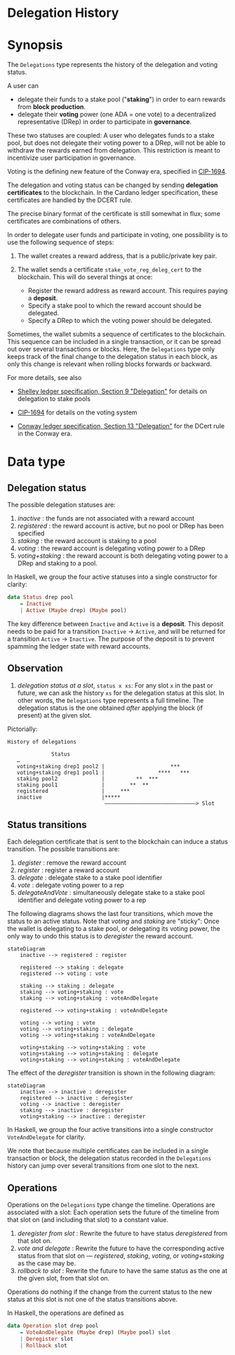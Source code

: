 # Delegation History

# Synopsis

The `Delegations` type represents the history of the delegation and voting status.

A user can

* delegate their funds to a stake pool ("**staking**") in order to earn rewards from **block production**.
* delegate their **voting** power (one ADA = one vote) to a decentralized representative (DRep) in order to participate in **governance**.

These two statuses are coupled: A user who delegates funds to a stake pool, but does not delegate their voting power to a DRep, will not be able to withdraw the rewards earned from delegation. This restriction is meant to incentivize user participation in governance.

Voting is the defining new feature of the Conway era, specified in [CIP-1694][cip-1694].


The delegation and voting status can be changed by sending **delegation certificates** to the blockchain. In the Cardano ledger specification, these certificates are handled by the DCERT rule.

The precise binary format of the certificate is still somewhat in flux; some certificates are combinations of others.

In order to delegate user funds and participate in voting, one possibility is to use the following sequence of steps:

1. The wallet creates a reward address, that is a public/private key pair.
2. The wallet sends a certificate `stake_vote_reg_deleg_cert` to the blockchain. This will do several things at once:

    * Register the reward address as reward account. This requires paying a **deposit**.
    * Specify a stake pool to which the reward account should be delegated.
    * Specify a DRep to which the voting power should be delegated.

Sometimes, the wallet submits a sequence of certificates to the blockchain. This sequence can be included in a single transaction, or it can be spread out over several transactions or blocks.
Here, the `Delegations` type only keeps track of the final change to the delegation status in each block, as only this change is relevant when rolling blocks forwards or backward.

For more details, see also
* [Shelley ledger specification, Section 9 "Delegation"][shelley-spec] for details on delegation to stake pools
* [CIP-1694][] for details on the voting system
* [Conway ledger specification, Section 13 "Delegation"][conway-spec] for the DCert rule in the Conway era.

  [shelley-spec]: https://github.com/IntersectMBO/cardano-ledger/releases/latest/download/shelley-ledger.pdf
  [conway-spec]: https://intersectmbo.github.io/formal-ledger-specifications/pdfs/cardano-ledger.pdf
  [CIP-1694]: https://github.com/cardano-foundation/CIPs/tree/master/CIP-1694

# Data type

## Delegation status

The possible delegation statuses are:

1. _inactive_ : the funds are not associated with a reward account
2. _registered_ : the reward account is active, but no pool or DRep has been specified
3. _staking_ : the reward account is staking to a pool
4. _voting_ : the reward account is delegating voting power to a DRep
5. _voting+staking_ : the reward account is both delegating voting power to a DRep and staking to a pool.

In Haskell, we group the four active statuses into a single constructor for clarity:

```hs
data Status drep pool
    = Inactive
    | Active (Maybe drep) (Maybe pool)
```

The key difference between `Inactive` and `Active` is a **deposit**. This deposit needs to be paid for a transition `Inactive` → `Active`, and will be returned for a transition `Active` → `Inactive`. The purpose of the deposit is to prevent spamming the ledger state with reward accounts.

## Observation

1. _delegation status at a slot_, `status x xs`: For any slot `x` in the past or future, we can ask the history `xs` for the delegation status at this slot. In other words, the `Delegations` type represents a full timeline. The delegation status is the one obtained _after_ applying the block (if present) at the given slot.

Pictorially:
```
History of delegations

              Status
   …
   voting+staking drep1 pool2 |                     ***
   voting+staking drep1 pool1 |                 ****   ***
   staking pool2              |          **  ***
   staking pool1              |        **  **
   registered                 |     ***
   inactive                   |*****
                               —————————————————————————————> Slot
```

## Status transitions

Each delegation certificate that is sent to the blockchain can induce a status transition. The possible transitions are:

1. _degister_ : remove the reward account
1. _register_ : register a reward account
2. _delegate_ : delegate stake to a stake pool identifier
3. _vote_ : delegate voting power to a rep
4. _delegateAndVote_ : simultaneously delegate stake to a stake pool identifier and delegate voting power to a rep

The following diagrams shows the last four transitions, which move the status to an active status. Note that _voting_ and _staking_ are "sticky": Once the wallet is delegating to a stake pool, or delegating its voting power, the only way to undo this status is to _deregister_ the reward account.

```mermaid
stateDiagram
    inactive --> registered : register

    registered --> staking : delegate
    registered --> voting : vote

    staking --> staking : delegate
    staking --> voting+staking : vote
    staking --> voting+staking : voteAndDelegate

    registered --> voting+staking : voteAndDelegate

    voting --> voting : vote
    voting --> voting+staking : delegate
    voting --> voting+staking : voteAndDelegate

    voting+staking --> voting+staking : vote
    voting+staking --> voting+staking : delegate
    voting+staking --> voting+staking : voteAndDelegate
```

The effect of the _deregister_ transition is shown in the following diagram:

```mermaid
stateDiagram
    inactive --> inactive : deregister
    registered --> inactive : deregister
    voting --> inactive : deregister
    staking --> inactive : deregister
    voting+staking --> inactive : deregister
```

In Haskell, we group the four active transitions into a single constructor `VoteAndDelegate` for clarity.

We note that because multiple certificates can be included in a single transaction or block, the delegation status recorded in the `Delegations` history can jump over several transitions from one slot to the next.

## Operations

Operations on the `Delegations` type change the timeline. Operations are associated with a slot: Each operation sets the future of the timeline from that slot on (and including that slot) to a constant value.

1. _deregister from slot_ : Rewrite the future to have status _deregistered_ from that slot on.
2. _vote and delegate_ : Rewrite the future to have the corresponding active status from that slot on — _registered_, _staking_, _voting_, or _voting+staking_ as the case may be.
3. _rollback to slot_ : Rewrite the future to have the same status as the one at the given slot, from that slot on.

Operations do nothing if the change from the current status to the new status at this slot is not one of the status transitions above.

In Haskell, the operations are defined as

```hs
data Operation slot drep pool
    = VoteAndDelegate (Maybe drep) (Maybe pool) slot
    | Deregister slot
    | Rollback slot
```